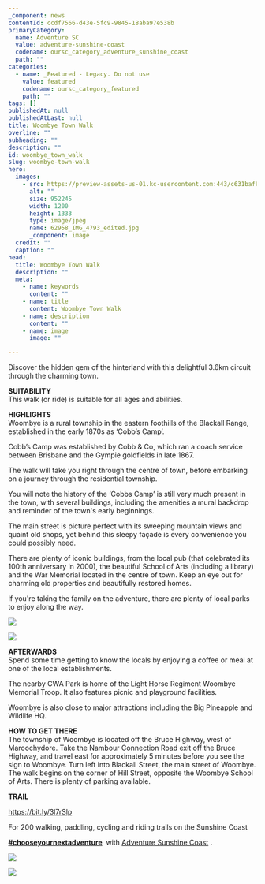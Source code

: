 ```yaml
---
_component: news
contentId: ccdf7566-d43e-5fc9-9845-18aba97e538b
primaryCategory:
  name: Adventure SC
  value: adventure-sunshine-coast
  codename: oursc_category_adventure_sunshine_coast
  path: ""
categories:
  - name: _Featured - Legacy. Do not use
    value: featured
    codename: oursc_category_featured
    path: ""
tags: []
publishedAt: null
publishedAtLast: null
title: Woombye Town Walk
overline: ""
subheading: ""
description: ""
id: woombye_town_walk
slug: woombye-town-walk
hero:
  images:
    - src: https://preview-assets-us-01.kc-usercontent.com:443/c631baf8-1b46-001f-580c-d0001b68b4a8/f21a1f8a-476a-4e9b-90f1-68c25337fc5f/62958_IMG_4793_edited.jpg
      alt: ""
      size: 952245
      width: 1200
      height: 1333
      type: image/jpeg
      name: 62958_IMG_4793_edited.jpg
      _component: image
  credit: ""
  caption: ""
head:
  title: Woombye Town Walk
  description: ""
  meta:
    - name: keywords
      content: ""
    - name: title
      content: Woombye Town Walk
    - name: description
      content: ""
    - name: image
      image: ""

---
```

Discover the hidden gem of the hinterland with this delightful 3.6km circuit through the charming town.

**SUITABILITY**\
This walk (or ride) is suitable for all ages and abilities.

**HIGHLIGHTS**\
Woombye is a rural township in the eastern foothills of the Blackall Range, established in the early 1870s as ‘Cobb’s Camp’.

Cobb’s Camp was established by Cobb & Co, which ran a coach service between Brisbane and the Gympie goldfields in late 1867.

The walk will take you right through the centre of town, before embarking on a journey through the residential township.

You will note the history of the ‘Cobbs Camp’ is still very much present in the town, with several buildings, including the amenities a mural backdrop and reminder of the town's early beginnings.

The main street is picture perfect with its sweeping mountain views and quaint old shops, yet behind this sleepy façade is every convenience you could possibly need.

There are plenty of iconic buildings, from the local pub (that celebrated its 100th anniversary in 2000), the beautiful School of Arts (including a library) and the War Memorial located in the centre of town. Keep an eye out for charming old properties and beautifully restored homes.

If you're taking the family on the adventure, there are plenty of local parks to enjoy along the way.

![](https://preview-assets-us-01.kc-usercontent.com:443/c631baf8-1b46-001f-580c-d0001b68b4a8/8afbe5f8-7b8f-4ec1-b37e-7859c2353fe4/62958_IMG_4786_edited-922x1024.jpg)

![](https://preview-assets-us-01.kc-usercontent.com:443/c631baf8-1b46-001f-580c-d0001b68b4a8/76b8193f-27c5-4f17-8c48-aef592367c37/Capture-1-1024x833.png)

**AFTERWARDS**\
Spend some time getting to know the locals by enjoying a coffee or meal at one of the local establishments.

The nearby CWA Park is home of the Light Horse Regiment Woombye Memorial Troop. It also features picnic and playground facilities.

Woombye is also close to major attractions including the Big Pineapple and Wildlife HQ.

**HOW TO GET THERE**\
The township of Woombye is located off the Bruce Highway, west of Maroochydore. Take the Nambour Connection Road exit off the Bruce Highway, and travel east for approximately 5 minutes before you see the sign to Woombye. Turn left into Blackall Street, the main street of Woombye. The walk begins on the corner of Hill Street, opposite the Woombye School of Arts. There is plenty of parking available.

**TRAIL**

<https://bit.ly/3l7rSlp>


For 200 walking, paddling, cycling and riding trails on the Sunshine Coast 

[**#chooseyournextadventure**](https://www.facebook.com/hashtag/chooseyournextadventure?__eep__=6&__tn__=*NK*F)
 with [Adventure Sunshine Coast](https://adventure.sunshinecoast.qld.gov.au/)
. 

![](https://preview-assets-us-01.kc-usercontent.com:443/c631baf8-1b46-001f-580c-d0001b68b4a8/cdc020fe-1152-476f-b993-51f6f351d9c8/62958_IMG_4778_edited-922x1024.jpg)

![](https://preview-assets-us-01.kc-usercontent.com:443/c631baf8-1b46-001f-580c-d0001b68b4a8/7667a939-e9d3-4697-ae0b-e6c61a5b82c7/62958_IMG_4625_edited-922x1024.jpg)
